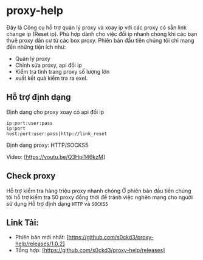 # proxy-help
Đây là Công cụ hỗ trợ quản lý proxy và xoay ip với các proxy có sẵn link change ip (Reset ip). Phù hợp dành cho việc đổi ip nhanh chóng khi các bạn thuê proxy dân cư từ các box proxy.
Phiên bản đầu tiên chúng tôi chỉ mang đến những tiện ích như:
- Quản lý proxy
- Chỉnh sửa proxy, api đổi ip
- Kiểm tra tình trang proxy số lượng lớn
- xuất kết quả kiểm tra ra exel.

## Hỗ trợ định dạng
  Định dạng cho proxy xoay có api đổi ip

  ```
  ip:port:user:pass
  ip:port
  host:port:user:pass|http://link_reset
  ```

Định dạng proxy: HTTP/SOCKS5

Video: [https://youtu.be/Q3Hpl146kzM]


## Check proxy
 Hỗ trợ kiểm tra hàng triệu proxy nhanh chóng
 Ở phiên bản đầu tiền chúng tôi hỗ trợ kiểm tra 50 proxy đồng thời để tránh việc nghẽn mạng cho người sử dụng
 Hỗ trợ định dạng `HTTP` và `SOCKS5`

## Link Tải:
- Phiên bản mới nhất: [https://github.com/s0ckd3/proxy-help/releases/1.0.2]
- Tổng hợp: [https://github.com/s0ckd3/proxy-help/releases]

